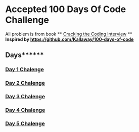 # Accepted 100 Days Of Code Challenge  
All problem is from book ** [Cracking the Coding Interview](https://www.amazon.com/Cracking-Coding-Interview-Programming-Questions/dp/098478280X) **  
**Inspired by https://github.com/Kallaway/100-days-of-code**
## Days****** 
### [Day 1 Chalenge](https://github.com/ranjeet-floyd/100DaysOfCodeChallenge/blob/master/src/main/java/codechallenge/day1/C1.java)
### [Day 2 Chalenge](https://github.com/ranjeet-floyd/100DaysOfCodeChallenge/blob/master/src/main/java/codechallenge/day2/C2.java)
### [Day 3 Chalenge](https://github.com/ranjeet-floyd/100DaysOfCodeChallenge/blob/master/src/main/java/codechallenge/day3/C3.java)
### [Day 4 Chalenge](https://github.com/ranjeet-floyd/100DaysOfCodeChallenge/blob/master/src/main/java/codechallenge/day4/C4.java)
### [Day 5 Chalenge](https://github.com/ranjeet-floyd/100DaysOfCodeChallenge/blob/master/src/main/java/codechallenge/day5/C5.java)
